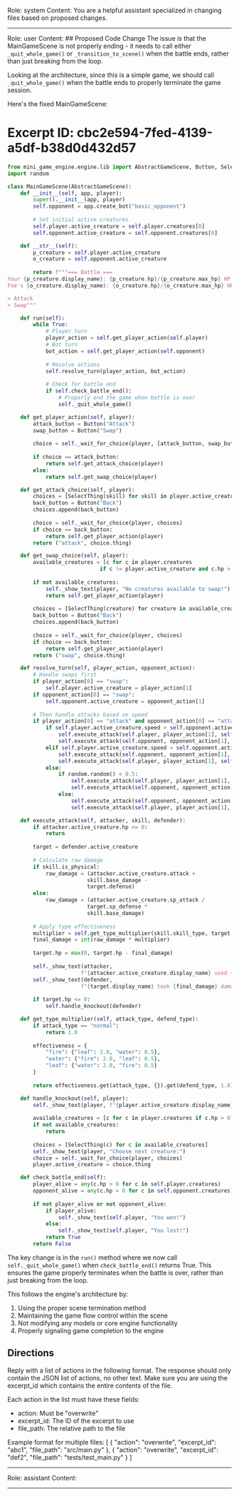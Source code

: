 Role: system
Content: You are a helpful assistant specialized in changing files based on proposed changes.
__________________
Role: user
Content: ## Proposed Code Change
The issue is that the MainGameScene is not properly ending - it needs to call either `_quit_whole_game()` or `_transition_to_scene()` when the battle ends, rather than just breaking from the loop.

Looking at the architecture, since this is a simple game, we should call `_quit_whole_game()` when the battle ends to properly terminate the game session.

Here's the fixed MainGameScene:

# Excerpt ID: cbc2e594-7fed-4139-a5df-b38d0d432d57
```python main_game/scenes/main_game_scene.py
from mini_game_engine.engine.lib import AbstractGameScene, Button, SelectThing
import random

class MainGameScene(AbstractGameScene):
    def __init__(self, app, player):
        super().__init__(app, player)
        self.opponent = app.create_bot("basic_opponent")
        
        # Set initial active creatures
        self.player.active_creature = self.player.creatures[0]
        self.opponent.active_creature = self.opponent.creatures[0]

    def __str__(self):
        p_creature = self.player.active_creature
        o_creature = self.opponent.active_creature
        
        return f"""=== Battle ===
Your {p_creature.display_name}: {p_creature.hp}/{p_creature.max_hp} HP
Foe's {o_creature.display_name}: {o_creature.hp}/{o_creature.max_hp} HP

> Attack
> Swap"""

    def run(self):
        while True:
            # Player turn
            player_action = self.get_player_action(self.player)
            # Bot turn  
            bot_action = self.get_player_action(self.opponent)
            
            # Resolve actions
            self.resolve_turn(player_action, bot_action)
            
            # Check for battle end
            if self.check_battle_end():
                # Properly end the game when battle is over
                self._quit_whole_game()

    def get_player_action(self, player):
        attack_button = Button("Attack")
        swap_button = Button("Swap")
        
        choice = self._wait_for_choice(player, [attack_button, swap_button])
        
        if choice == attack_button:
            return self.get_attack_choice(player)
        else:
            return self.get_swap_choice(player)

    def get_attack_choice(self, player):
        choices = [SelectThing(skill) for skill in player.active_creature.skills]
        back_button = Button("Back")
        choices.append(back_button)
        
        choice = self._wait_for_choice(player, choices)
        if choice == back_button:
            return self.get_player_action(player)
        return ("attack", choice.thing)

    def get_swap_choice(self, player):
        available_creatures = [c for c in player.creatures 
                             if c != player.active_creature and c.hp > 0]
        
        if not available_creatures:
            self._show_text(player, "No creatures available to swap!")
            return self.get_player_action(player)
            
        choices = [SelectThing(creature) for creature in available_creatures]
        back_button = Button("Back")
        choices.append(back_button)
        
        choice = self._wait_for_choice(player, choices)
        if choice == back_button:
            return self.get_player_action(player)
        return ("swap", choice.thing)

    def resolve_turn(self, player_action, opponent_action):
        # Handle swaps first
        if player_action[0] == "swap":
            self.player.active_creature = player_action[1]
        if opponent_action[0] == "swap":
            self.opponent.active_creature = opponent_action[1]
            
        # Then handle attacks based on speed
        if player_action[0] == "attack" and opponent_action[0] == "attack":
            if self.player.active_creature.speed > self.opponent.active_creature.speed:
                self.execute_attack(self.player, player_action[1], self.opponent)
                self.execute_attack(self.opponent, opponent_action[1], self.player)
            elif self.player.active_creature.speed < self.opponent.active_creature.speed:
                self.execute_attack(self.opponent, opponent_action[1], self.player)
                self.execute_attack(self.player, player_action[1], self.opponent)
            else:
                if random.random() < 0.5:
                    self.execute_attack(self.player, player_action[1], self.opponent)
                    self.execute_attack(self.opponent, opponent_action[1], self.player)
                else:
                    self.execute_attack(self.opponent, opponent_action[1], self.player)
                    self.execute_attack(self.player, player_action[1], self.opponent)

    def execute_attack(self, attacker, skill, defender):
        if attacker.active_creature.hp <= 0:
            return
            
        target = defender.active_creature
        
        # Calculate raw damage
        if skill.is_physical:
            raw_damage = (attacker.active_creature.attack + 
                         skill.base_damage - 
                         target.defense)
        else:
            raw_damage = (attacker.active_creature.sp_attack / 
                         target.sp_defense * 
                         skill.base_damage)
            
        # Apply type effectiveness
        multiplier = self.get_type_multiplier(skill.skill_type, target.creature_type)
        final_damage = int(raw_damage * multiplier)
        
        target.hp = max(0, target.hp - final_damage)
        
        self._show_text(attacker, 
                       f"{attacker.active_creature.display_name} used {skill.display_name}!")
        self._show_text(defender,
                       f"{target.display_name} took {final_damage} damage!")
        
        if target.hp <= 0:
            self.handle_knockout(defender)

    def get_type_multiplier(self, attack_type, defend_type):
        if attack_type == "normal":
            return 1.0
            
        effectiveness = {
            "fire": {"leaf": 2.0, "water": 0.5},
            "water": {"fire": 2.0, "leaf": 0.5},
            "leaf": {"water": 2.0, "fire": 0.5}
        }
        
        return effectiveness.get(attack_type, {}).get(defend_type, 1.0)

    def handle_knockout(self, player):
        self._show_text(player, f"{player.active_creature.display_name} was knocked out!")
        
        available_creatures = [c for c in player.creatures if c.hp > 0]
        if not available_creatures:
            return
            
        choices = [SelectThing(c) for c in available_creatures]
        self._show_text(player, "Choose next creature:")
        choice = self._wait_for_choice(player, choices)
        player.active_creature = choice.thing

    def check_battle_end(self):
        player_alive = any(c.hp > 0 for c in self.player.creatures)
        opponent_alive = any(c.hp > 0 for c in self.opponent.creatures)
        
        if not player_alive or not opponent_alive:
            if player_alive:
                self._show_text(self.player, "You won!")
            else:
                self._show_text(self.player, "You lost!")
            return True
        return False
```

The key change is in the `run()` method where we now call `self._quit_whole_game()` when `check_battle_end()` returns True. This ensures the game properly terminates when the battle is over, rather than just breaking from the loop.

This follows the engine's architecture by:
1. Using the proper scene termination method
2. Maintaining the game flow control within the scene
3. Not modifying any models or core engine functionality
4. Properly signaling game completion to the engine

## Directions
Reply with a list of actions in the following format. The response should only contain the JSON list of actions, no other text.
Make sure you are using the excerpt_id which contains the entire contents of the file.

Each action in the list must have these fields:
- action: Must be "overwrite"
- excerpt_id: The ID of the excerpt to use
- file_path: The relative path to the file

Example format for multiple files:
[
    {
        "action": "overwrite",
        "excerpt_id": "abc1",
        "file_path": "src/main.py"
    },
    {
        "action": "overwrite",
        "excerpt_id": "def2",
        "file_path": "tests/test_main.py"
    }
]
__________________
Role: assistant
Content: 
__________________
